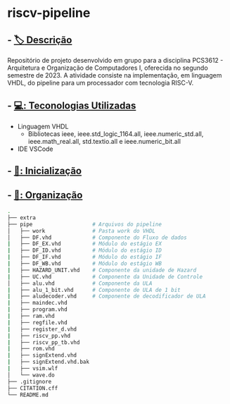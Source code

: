 # riscv-pipeline

## - [:label: Descrição](Descrição)

Repositório de projeto desenvolvido em grupo para a disciplina PCS3612 - Arquitetura e Organização de Computadores I, oferecida no segundo semestre de 2023. A atividade consiste na implementação, em linguagem VHDL, do pipeline para um processador com tecnologia RISC-V.

## - [💻: Teconologias Utilizadas](TecnologiasUtilizadas)

* Linguagem VHDL
  * Bibliotecas ieee, ieee.std_logic_1164.all, ieee.numeric_std.all, ieee.math_real.all, std.textio.all e ieee.numeric_bit.all
* IDE VSCode
  
## - [🔰: Inicialização](Inicialização)

## - [📂: Organização](Organização)
```bash
.
├── extra
├── pipe                   # Arquivos do pipeline
│   ├── work               # Pasta work do VHDL
│   ├── DF.vhd             # Componente do Fluxo de dados
|   ├── DF_EX.vhd          # Módulo do estágio EX
|   ├── DF_ID.vhd          # Módulo do estágio ID
|   ├── DF_IF.vhd          # Módulo do estágio IF
|   ├── DF_WB.vhd          # Módulo do estágio WB
|   ├── HAZARD_UNIT.vhd    # Componente da unidade de Hazard
|   ├── UC.vhd             # Componente da Unidade de Controle
│   ├── alu.vhd            # Componente da ULA
|   ├── alu_1_bit.vhd      # Componente de ULA de 1 bit
|   ├── aludecoder.vhd     # Componente de decodificador de ULA
|   ├── maindec.vhd  
|   ├── program.vhd  
|   ├── ram.vhd  
|   ├── regfile.vhd  
|   ├── register_d.vhd  
|   ├── riscv_pp.vhd  
|   ├── riscv_pp_tb.vhd  
|   ├── rom.vhd  
|   ├── signExtend.vhd  
|   ├── signExtend.vhd.bak
|   ├── vsim.wlf
│   └── wave.do               
├── .gitignore              
├── CITATION.cff
└── README.md
```
